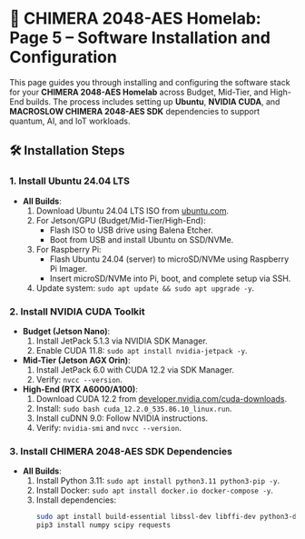 # 🐉 CHIMERA 2048-AES Homelab: Page 5 – Software Installation and Configuration

This page guides you through installing and configuring the software stack for your **CHIMERA 2048-AES Homelab** across Budget, Mid-Tier, and High-End builds. The process includes setting up **Ubuntu**, **NVIDIA CUDA**, and **MACROSLOW CHIMERA 2048-AES SDK** dependencies to support quantum, AI, and IoT workloads.

## 🛠️ Installation Steps

### 1. Install Ubuntu 24.04 LTS
- **All Builds**:
  1. Download Ubuntu 24.04 LTS ISO from [ubuntu.com](https://ubuntu.com).
  2. For Jetson/GPU (Budget/Mid-Tier/High-End):
     - Flash ISO to USB drive using Balena Etcher.
     - Boot from USB and install Ubuntu on SSD/NVMe.
  3. For Raspberry Pi:
     - Flash Ubuntu 24.04 (server) to microSD/NVMe using Raspberry Pi Imager.
     - Insert microSD/NVMe into Pi, boot, and complete setup via SSH.
  4. Update system: `sudo apt update && sudo apt upgrade -y`.

### 2. Install NVIDIA CUDA Toolkit
- **Budget (Jetson Nano)**:
  1. Install JetPack 5.1.3 via NVIDIA SDK Manager.
  2. Enable CUDA 11.8: `sudo apt install nvidia-jetpack -y`.
- **Mid-Tier (Jetson AGX Orin)**:
  1. Install JetPack 6.0 with CUDA 12.2 via SDK Manager.
  2. Verify: `nvcc --version`.
- **High-End (RTX A6000/A100)**:
  1. Download CUDA 12.2 from [developer.nvidia.com/cuda-downloads](https://developer.nvidia.com).
  2. Install: `sudo bash cuda_12.2.0_535.86.10_linux.run`.
  3. Install cuDNN 9.0: Follow NVIDIA instructions.
  4. Verify: `nvidia-smi` and `nvcc --version`.

### 3. Install CHIMERA 2048-AES SDK Dependencies
- **All Builds**:
  1. Install Python 3.11: `sudo apt install python3.11 python3-pip -y`.
  2. Install Docker: `sudo apt install docker.io docker-compose -y`.
  3. Install dependencies:
     ```bash
     sudo apt install build-essential libssl-dev libffi-dev python3-dev -y
     pip3 install numpy scipy requests
